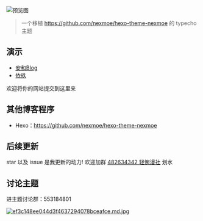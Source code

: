 ![预览图](screenshot.png)

> 一个移植 https://github.com/nexmoe/hexo-theme-nexmoe 的 typecho 主题

## 演示

- [安和Blog](https://lolicorn.com)
- [依玖](https://kukiisama.top/)

欢迎将你的网站提交到这里来

## 其他博客程序
 - Hexo：https://github.com/nexmoe/hexo-theme-nexmoe

## 后续更新
star 以及 issue 是我更新的动力!
欢迎加群 [482634342 轻惋漫社](https://jq.qq.com/?_wv=1027&k=5CfKHun) 划水

## 讨论主题
进主题讨论群：553184801

[![ef3c148ee044d3f4637294078bceafce.md.jpg](https://i.dawnlab.me/ef3c148ee044d3f4637294078bceafce.md.jpg)](https://i.speed.moe/image/6iCl)
